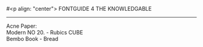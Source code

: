 #<p align: "center"> FONTGUIDE 4 THE KNOWLEDGABLE</p>

---
<p>Acne Paper:</br>
Modern NO 20. - Rubics CUBE</br>
Bembo Book - Bread</p>
